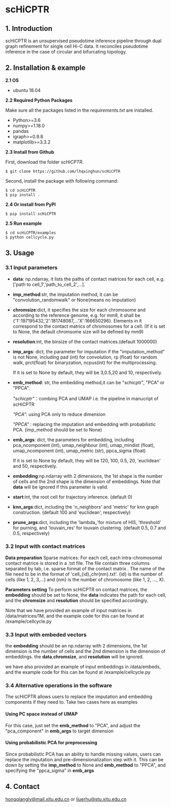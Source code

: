 # scHiCPTR

## 1. Introduction
scHiCPTR is an unsupervised pseudotime inference pipeline through dual graph refinement for single cell Hi-C data. It reconciles pseudotime inference in the case of circular and bifurcating topology.

## 2. Installation & example

**2.1 OS**
- ubuntu 18.04

**2.2 Required Python Packages**

Make sure all the packages listed in the *requirements.txt* are installed.

- Python>=3.6
- numpy>=1.18.0
- pandas
- igraph>=0.9.8
- matplotlib>=3.3.2



**2.3 Install from Github**

First, download the folder *scHiCPTR*.

```
$ git clone https://github.com/lhqxinghun/scHiCPTR
```
Second, install the package with following command:

```
$ cd scHiCPTR
$ pip install .
```

**2.4 Or install from PyPI**

```
$ pip install scHiCPTR
```

**2.5 Run example**

```
$ cd scHiCPTR/examples
$ python cellcycle.py
```

## 3. Usage
### 3.1 Input parameters

- **data**: np.ndarray, it lists the paths of contact matrices for each cell, e.g.['path to cell_1','path_to_cell_2',...].
- **imp_method**:str, the imputation method, it can be "convolution_randomwalk" or None(means no imputation)
- **chromsize**:dict, it specifies the size for each chromosome and according to the reference genome, e.g. for mm9, it shall be {'1':197195432,'2':181748087,...'X':166650296}. Elements in it correspond to the contact matrics of chromosomes for a cell. (If it is set to None, the default chromsome size will be defined by mm9)
- **resolution**:int, the binsize of the contact matrices.(default 1000000)
- **imp_args**: dict, the parameter for imputation if the "imputation_method" is not None, including pad (int) for convolution, 
                rp (float) for random walk,
                prct(float) for binaryzation,
                ncpus(int) for the multiprocessing.
    
    If it is set to None by default, they will be 3,0.5,20 and 10, respectively.

- **emb_method**: str, the embedding method,it can be "schicptr", "PCA" or "PPCA".

    *"schicptr"*：combing PCA and UMAP i.e. the pipeline in manucript of scHiCPTR
     
    *"PCA"*: using PCA only to reduce dimension
     
    *"PPCA"* : replacing the imputation and embedding with probabilistic PCA. (imp_method should be set to None)

- **emb_args**:   dict, the parameters for embedding, including
                pca_ncomponent (int),
                umap_neighbour (int),
                umap_mindist (float),
                umap_ncomponent (int),
                umap_metric (str),
                ppca_sigma (float)
            
    If it is set to None by default, they will be 120, 100, 0.5, 20, 'euclidean' and 50, respectively.


- **embedding**:np.ndarray with 2 dimensions, the 1st shape is the number of cells and the 2nd shape is the dimension of embeddings. Note that **data** will be ignored if this parameter is valid.
- **start**:int, the root cell for trajectory inference. (default 0)
- **knn_args**:dict, including the 'n_neighbors' and 'metric' for knn graph construction. (default 100 and 'euclidean', respectively)
- **prune_args**:dict, including the 'lambda_'for mixture of HIS, 'threshold' for purning, and 'louvain_res' for louvain clustering. (default 0.5, 0.7 and 0.5, respectively)

### 3.2 Input with contact matrices
**Data preparation** Sparse matrices: For each cell, each intra-chromosomal contact matrice is stored in a .txt file. The file contain three columns separated by tab, i.e. sparse format of the contact matrix . The name of the file need to be in the format of 'cell_{id}_chr{nm}.txt'. {id} is the number of cells (like 1, 2, 3,...) and {nm} is the number of chromosome (like 1, 2, ..., X).

**Parameters setting** To perform scHiCPTR on contact matrices, the **embedding** should be set to None, the **data** indicates the path for each cell, and the **chromsize** and **resolution** should be specified accordingly.

Note that we have provided an example of input matrices in /data/matrices/1M, and the example code for this can be found at /example/cellcycle.py

### 3.3 Input with embeded vectors
the **embedding** should be an np.ndarray with 2 dimensions, the 1st dimension is the number of cells and the 2nd dimension is the dimension of embeddings. the **data**,**chromsize**, and **resolution** will be ignored.

we have also provided an example of input embeddings in /data/embeds, and the example code for this can be found at /example/cellcycle.py

### 3.4 Alternative operations in the software
The scHiCPTR allows users to replace the imputation and embedding components if they need to. Take two cases here as examples 
#### Using PC space instead of UMAP
For this case, just set the **emb_method** to "PCA", and adjust the "pca_component" in **emb_args** to target dimension

#### Using probabilistic PCA for preprocessing
Since probabilistic PCA has an ability to handle missing values, users can replace the imputation and pre-dimensionalization step with it. This can be down by setting the **imp_method** to None and **emb_method** to "PPCA", and specifying the "ppca_sigma" in **emb_args**

## 4. Contact
hongqianglv@mail.xjtu.edu.cn or liuerhu@stu.xjtu.edu.cn
